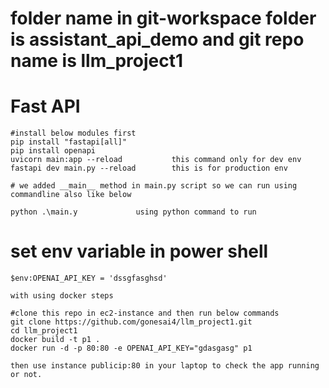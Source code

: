 # folder name in git-workspace folder is assistant_api_demo and git repo name is llm_project1

# Fast API

```
#install below modules first
pip install "fastapi[all]"
pip install openapi
uvicorn main:app --reload           this command only for dev env 
fastapi dev main.py --reload        this is for production env

# we added __main__ method in main.py script so we can run using commandline also like below

python .\main.y             using python command to run
```

# set env variable in power shell
```
$env:OPENAI_API_KEY = 'dssgfasghsd'
```


```
with using docker steps 

#clone this repo in ec2-instance and then run below commands
git clone https://github.com/gonesai4/llm_project1.git
cd llm_project1
docker build -t p1 .  
docker run -d -p 80:80 -e OPENAI_API_KEY="gdasgasg" p1

then use instance publicip:80 in your laptop to check the app running or not. 

```

